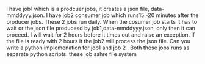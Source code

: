 i have job1 which is a prodcuer jobs, it creates a json file, data-mmddyyy.json.
I have job2 consumer job which runs15 -20 minutes after the producer jobs. These 2 jobs run daily. When the cosumer job
starts it has to wait or the json file producesd by job1,data-mmddyyy.json, only then it can proceed. I will wait for 2
hours before it times out and raise an exception. If the file is ready with 2 hours it the job2 will process the json
file.
Can you write a python implemenation for job1 and job 2 . Both these jobs runs as separate python scripts. these job
sahre file system